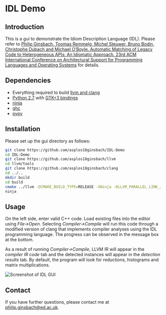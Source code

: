# IDL Demo

## Introduction

This is a gui to demonstrate the Idiom Description Language (IDL). Please refer to [Philip Ginsbach, Toomas Remmelg, Michel Steuwer, Bruno Bodin, Christophe Dubach and Michael O’Boyle. Automatic Matching of Legacy Code to Heterogeneous APIs: An Idiomatic Approach. 23rd ACM International Conference on Architectural Support for Programming Languages and Operating Systems](https://www.asplos2018.org/program/) for details.

## Dependencies

* Everything required to build [llvm and clang](https://llvm.org/docs/GettingStarted.html#software)
* [Python 2.7](https://www.python.org) with [GTK+3 bindings](http://python-gtk-3-tutorial.readthedocs.io/en/latest/install.html)
* [ninja](https://ninja-build.org)
* [ghc](https://www.haskell.org/ghc)
* [pypy](https://pypy.org)

## Installation

Please set up the gui directory as follows:

```sh
git clone https://github.com/asplos18ginsbach/IDL-Demo
cd IDL-Demo
git clone https://github.com/asplos18ginsbach/llvm
cd llvm/tools
git clone https://github.com/asplos18ginsbach/clang
cd ../..
mkdir build
cd build
cmake ../llvm -DCMAKE_BUILD_TYPE=RELEASE -GNinja -DLLVM_PARALLEL_LINK_JOBS=1
ninja
```

## Usage

On the left side, enter valid C++ code. Load existing files into the editor using _File->Open_.
Selecting _Compiler->Compile_ will run this code through a modified version of clang that implements compiler analyses using the IDL programming language.
The progress can be observed in the message box at the bottom.

As a result of running _Compiler->Compile_, LLVM IR will appear in the _compiler IR code_ tab and the detected instances will appear in the _detection results_ tab.
By default, the program will look for reductions, histograms and matrix multiplications.

![Screenshot of IDL GUI](https://github.com/cc18ginsbach/IDL-Demo/raw/master/idl_gui_screenshot.png?raw=true "IDL GUI")

## Contact

If you have further questions, please contact me at philip.ginsbach@ed.ac.uk.

